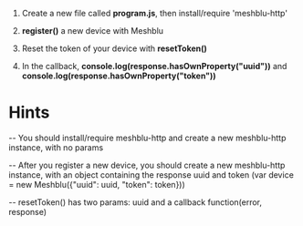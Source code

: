 1) Create a new file called **program.js**, then install/require 'meshblu-http'

2) **register()** a new device with Meshblu

3) Reset the token of your device with **resetToken()**

4) In the callback, **console.log(response.hasOwnProperty("uuid"))** and
  **console.log(response.hasOwnProperty("token"))**

# Hints
-- You should install/require meshblu-http and create a new meshblu-http instance, with no params

-- After you register a new device, you should create a new meshblu-http instance, with an object
  containing the response uuid and token (var device = new Meshblu({"uuid": uuid, "token": token}))

-- resetToken() has two params: uuid and a callback function(error, response)

